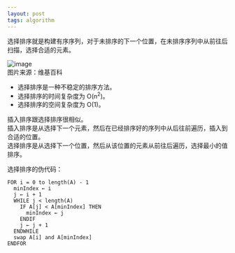 ```yaml
---
layout: post
tags: algorithm
---
```

选择排序就是构建有序序列，对于未排序的下一个位置，在未排序序列中从前往后扫描，选择合适的元素。 

![image](../../../images/Selection_sort.gif)  
图片来源：维基百科

- 选择排序是一种不稳定的排序方法。
- 选择排序的时间复杂度为 O(n<sup>2</sup>)。
- 选择排序的空间复杂度为 O(1)。

插入排序跟选择排序很相似。  
插入排序是从选择下一个元素，然后在已经排序好的序列中从后往前遍历，插入到合适的位置。  
选择排序是从选择下一个位置，然后从该位置的元素从前往后遍历，选择最小的值排序。  

选择排序的伪代码：
```
FOR i = 0 to length(A) - 1
  minIndex ← i
  j ← i + 1
  WHILE j < length(A)
    IF A[j] < A[minIndex] THEN
      minIndex ← j
    ENDIF
    j ← j + 1
  ENDWHILE
  swap A[i] and A[minIndex]
ENDFOR
```